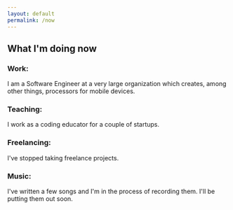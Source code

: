 ```yaml
---
layout: default
permalink: /now
---
```


## What I'm doing now

### Work:

I am a Software Engineer at a very large organization which creates, among other things, processors for mobile devices.

### Teaching:

I work as a coding educator for a couple of startups.

### Freelancing:

I've stopped taking freelance projects.

### Music:

I've written a few songs and I'm in the process of recording them. I'll be putting them out soon.

